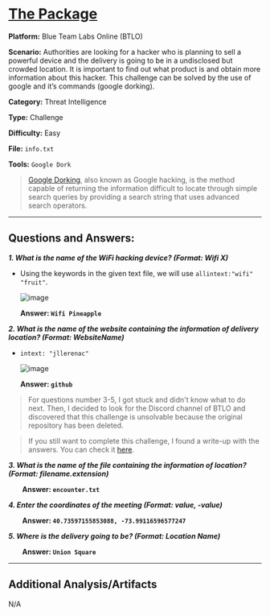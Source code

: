 # <a href="https://blueteamlabs.online/home/challenge/thepackage-0a94313eab">The Package</a>

**Platform:** Blue Team Labs Online (BTLO)

**Scenario:** Authorities are looking for a hacker who is planning to sell a powerful device and the delivery is going to be in a undisclosed but crowded location. It is important to find out what product is and obtain more information about this hacker. This challenge can be solved by the use of google and it’s commands (google dorking).

**Category:** Threat Intelligence

**Type:** Challenge

**Difficulty:** Easy

**File:** `info.txt`

**Tools:** `Google Dork`

> [Google Dorking](https://hackr.io/blog/google-dorks-cheat-sheet), also known as Google hacking, is the method capable of returning the information difficult to locate through simple search queries by providing a search string that uses advanced search operators. 

---

## **Questions and Answers:**

***1. What is the name of the WiFi hacking device? (Format: Wifi X)***

- Using the keywords in the given text file, we will use `allintext:"wifi" "fruit"`.

  ![image](https://github.com/mmhgwyjs/btlo/assets/159692853/a5bec4bb-e4c5-4ee6-aa0d-fe2a761bc322)

  **Answer: `Wifi Pineapple`**

***2. What is the name of the website containing the information of delivery location? (Format: WebsiteName)***

- `intext: "jllerenac"`

  ![image](https://github.com/mmhgwyjs/btlo/assets/159692853/f6e19d55-bc59-455c-9a18-1bb6d03ff806)

  **Answer: `github`**

> For questions number 3-5, I got stuck and didn't know what to do next. Then, I decided to look for the Discord channel of BTLO and discovered that this challenge is unsolvable because the original repository has been deleted.

> If you still want to complete this challenge, I found a write-up with the answers. You can check it [here](https://medium.com/@desuharshith/the-package-blue-team-labs-25178daae7ae).
  
***3. What is the name of the file containing the information of location? (Format: filename.extension)***
  
&nbsp;&nbsp;&nbsp;&nbsp;&nbsp;&nbsp;&nbsp;**Answer: `encounter.txt`**

***4. Enter the coordinates of the meeting (Format: value, -value)***

&nbsp;&nbsp;&nbsp;&nbsp;&nbsp;&nbsp;&nbsp;**Answer: `40.73597155853088, -73.99116596577247`**

***5. Where is the delivery going to be? (Format: Location Name)***

&nbsp;&nbsp;&nbsp;&nbsp;&nbsp;&nbsp;&nbsp;**Answer: `Union Square`**
  
---

## **Additional Analysis/Artifacts**

N/A
